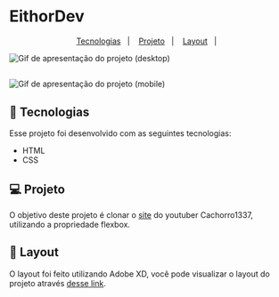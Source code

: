 # EithorDev

<p align="center">
  <a href="#-tecnologias">Tecnologias</a>&nbsp;&nbsp;&nbsp;|&nbsp;&nbsp;&nbsp;
  <a href="#-projeto">Projeto</a>&nbsp;&nbsp;&nbsp;|&nbsp;&nbsp;&nbsp;
  <a href="#-layout">Layout</a>&nbsp;&nbsp;&nbsp;|&nbsp;&nbsp;&nbsp;
</p>



<img src="read-me/desktop.gif" alt="Gif de apresentação do projeto (desktop)">

##

<img src="read-me/mobile.gif" alt="Gif de apresentação do projeto (mobile)" align="center">

## 🚀 Tecnologias

Esse projeto foi desenvolvido com as seguintes tecnologias:

- HTML
- CSS

## 💻 Projeto

O objetivo deste projeto é clonar o <a href="https://www.cachorro1337.net" target="_blank">site</a> do youtuber Cachorro1337, utilizando a propriedade flexbox.

## 🔖 Layout

O layout foi feito utilizando Adobe XD, você pode visualizar o layout do projeto através [desse link](https://www.figma.com/file/YJ21RnZoelU6tthwExzMVP/Origin-Six).
